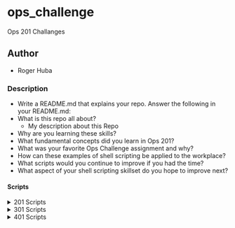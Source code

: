 # ops_challenge
Ops 201 Challanges

## Author
- Roger Huba

### Description

- Write a README.md that explains your repo. Answer the following in your README.md:
- What is this repo all about?
    - My description about this Repo
- Why are you learning these skills?
- What fundamental concepts did you learn in Ops 201?
- What was your favorite Ops Challenge assignment and why?
- How can these examples of shell scripting be applied to the workplace?
- What scripts would you continue to improve if you had the time?
- What aspect of your shell scripting skillset do you hope to improve next?

#### Scripts

<details>
<summary>201 Scripts</summary>
    
- [Challenge01](201/challenge01.sh)
- [Challenge02](201/challenge02.sh)
- [Challenge03](201/challenge03.sh)
- [Challenge04](201/challenge04.sh)

</details>

<details>
    <summary>301 Scripts</summary>

- [Challenge01](301/challenge01.sh)
- [Challenge02](301/challenge02.sh)
- [Challenge03](301/challenge03.sh)
- [Challenge04](301/challenge04.sh)

</details>

<details>
    <summary>401 Scripts</summary>

- [Challenge01](401/challenge01.sh)
- [Challenge02](401/challenge02.sh)
- [Challenge03](401/challenge03.sh)
- [Challenge04](401/challenge04.sh)

</details>

